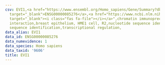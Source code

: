 ```yaml
---
csv: EVI1,<a href="https://www.ensembl.org/Homo_sapiens/Gene/Summary?db=core;g=ENSG00000085276"
  target="_blank">ENSG00000085276</a>,<a href="https://www.ncbi.nlm.nih.gov/pubmed/22863008"
  target="_blank"><i class="fas fa-file"></i></a>",chromatin immunoprecipitation assay,direct
  interaction,breast epithelium, HME1 cell, R2,nucleotide sequence identification,nucleotide
  sequence identification,transcriptional regulation,
data_alias: EVI1
data_id: ENSG00000085276
data_numevidence: 1
data_species: Homo sapiens
data_taxid: '9606'
title: EVI1
---
```

